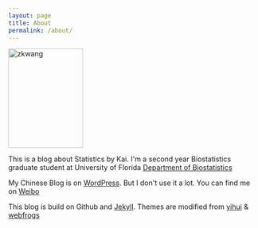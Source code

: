 ```yaml
---
layout: page
title: About
permalink: /about/
---
```


<p><img src="https://github.com/zkwang2014/zkwang2014.github.io/raw/master/about/photo_1024.jpg" width = "150" height = "200" title="zkwang" align="center" /></p> 

This is a blog about Statistics by Kai. I'm a second year Biostatistics graduate student at University of Florida [Department of Biostatistics](http://biostat.ufl.edu)

My Chinese Blog is on [WordPress](https://zkwang2014.wordpress.com/). But I don't use it a lot. You can find me on [Weibo](http://weibo.com/zkwang2014)


This blog is build on Github and [Jekyll](https://github.com/jekyll/jekyll). Themes are modified from [yihui](https://github.com/yihui) & [webfrogs](https://github.com/webfrogs)
